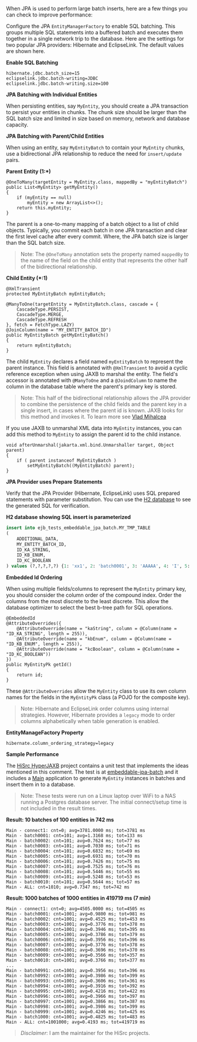 When JPA is used to perform large batch inserts, here are a few things you can check to improve performance:

Configure the JPA `EntityManagerFactory` to enable SQL batching. This groups multiple SQL statements into a buffered batch and executes them together in a single network trip to the database. Here are the settings for two popular JPA providers: Hibernate and EclipseLink. The default values are shown here.

**Enable SQL Batching**
~~~
hibernate.jdbc.batch_size=15
eclipselink.jdbc.batch-writing=JDBC
eclipselink.jdbc.batch-writing.size=100
~~~

**JPA Batching with Individual Entities**

When persisting entities, say `MyEntity`, you should create a JPA transaction to persist your entities in chunks. The chunk size should be larger than the SQL batch size and limited in size based on memory, network and database capacity.

**JPA Batching with Parent/Child Entities**

When using an entity, say `MyEntityBatch` to contain your `MyEntity` chunks, use a bidirectional JPA relationship to reduce the need for `insert/update` pairs.

**Parent Entity (1:*)**
~~~
@OneToMany(targetEntity = MyEntity.class, mappedBy = "myEntityBatch")
public List<MyEntity> getMyEntity()
{
    if (myEntity == null)
        myEntity = new ArrayList<>();
    return this.myEntity;
}
~~~

The parent is a one-to-many mapping of a batch object to a list of child objects. Typically, you commit each batch in one JPA transaction and clear the first level cache after every commit. Where, the JPA batch size is larger than the SQL batch size.

> Note: The `@OneToMany` annotation sets the property named `mappedBy` to the name of the field on the child entity that represents the other half of the bidirectional relationship.

**Child Entity (*:1)**
~~~
@XmlTransient
protected MyEntityBatch myEntityBatch;

@ManyToOne(targetEntity = MyEntityBatch.class, cascade = {
    CascadeType.PERSIST,
    CascadeType.MERGE,
    CascadeType.REFRESH
}, fetch = FetchType.LAZY)
@JoinColumn(name = "MY_ENTITY_BATCH_ID")
public MyEntityBatch getMyEntityBatch()
{
    return myEntityBatch;
}
~~~

The child `MyEntity` declares a field named `myEntityBatch` to represent the parent instance. This field is annotated with `@XmlTransient` to avoid a cyclic reference exception when using JAXB to marshal the entity. The field's accessor is annotated with `@ManyToOne` and a `@JoindColumn` to name the column in the database table where the parent's primary key is stored.

> Note: This half of the bidirectional relationship allows the JPA provider to combine the persistence of the child fields and the parent key in a single insert, in cases where the parent id is known. JAXB looks for this method and invokes it. To learn more see [Vlad Mihalcea](https://vladmihalcea.com/the-best-way-to-map-a-onetomany-association-with-jpa-and-hibernate/)

If you use JAXB to unmarshal XML data into `MyEntity` instances, you can add this method to `MyEntity` to assign the parent id to the child instance.

~~~
void afterUnmarshal(jakarta.xml.bind.Unmarshaller target, Object parent)
{
    if ( parent instanceof MyEntityBatch )
        setMyEntityBatch((MyEntityBatch) parent);
}
~~~

**JPA Provider uses Prepare Statements**

Verify that the JPA Provider (Hibernate, EclipseLink) uses SQL prepared statements with parameter substitution. You can use the [H2 database](https://www.h2database.com) to see the generated SQL for verification.

**H2 database showing SQL insert is parameterized**
~~~sql
insert into ejb_tests_embeddable_jpa_batch.MY_TMP_TABLE
(
    ADDITIONAL_DATA,
    MY_ENTITY_BATCH_ID,
    ID_KA_STRING,
    ID_KB_ENUM,
    ID_KC_BOOLEAN
) values (?,?,?,?,?) {1: 'xx1', 2: 'batch0001', 3: 'AAAAA', 4: 'I', 5: TRUE};
~~~

**Embedded Id Ordering**

When using multiple fields/columns to represent the `MyEntity` primary key, you should consider the column order of the compound index. Order the columns from the most discrete to the least discrete. This allow the database optimizer to select the best b-tree path for SQL operations.

~~~
@EmbeddedId
@AttributeOverrides({
    @AttributeOverride(name = "kaString", column = @Column(name = "ID_KA_STRING", length = 255)),
    @AttributeOverride(name = "kbEnum", column = @Column(name = "ID_KB_ENUM", length = 255)),
    @AttributeOverride(name = "kcBoolean", column = @Column(name = "ID_KC_BOOLEAN"))
})
public MyEntityPk getId()
{
    return id;
}
~~~

These `@AttributeOverrides` allow the `MyEntity` class to use its own column names for the fields in the `MyEntityPk` class (a POJO for the composite key).

> Note: Hibernate and EclipseLink order columns using internal strategies. However, Hibernate provides a `legacy` mode to order columns alphabetically when table generation is enabled.

**EntityManageFactory Property**
~~~
hibernate.column_ordering_strategy=legacy
~~~

**Sample Performance**

The [HiSrc HyperJAXB](https://github.com/patrodyne/hisrc-hyperjaxb#readme) project contains a unit test that implements the ideas mentioned in this comment. The test is at [embeddable-jpa-batch](https://github.com/patrodyne/hisrc-hyperjaxb/tree/2cc8686ddaa32da5e2c04d275e5d9edc55cae076/ejb/tests/embeddable-jpa-batch) and it includes a [Main](https://github.com/patrodyne/hisrc-hyperjaxb/blob/2cc8686ddaa32da5e2c04d275e5d9edc55cae076/ejb/tests/embeddable-jpa-batch/src/main/java/org/example/embeddable_jpa_batch/Main.java) application to generate `MyEntity` instances in batches and insert them in to a database.

> Note: These tests were run on a Linux laptop over WiFi to a NAS running a Postgres database server. The initial connect/setup time is not included in the result times.

**Result: 10 batches of 100 entities in 742 ms**
~~~
Main - connect1: cnt=0; avg=3781.0000 ms; tot=3781 ms
Main - batch0001: cnt=101; avg=1.3168 ms; tot=133 ms
Main - batch0002: cnt=101; avg=0.7624 ms; tot=77 ms
Main - batch0003: cnt=101; avg=0.7030 ms; tot=71 ms
Main - batch0004: cnt=101; avg=0.6832 ms; tot=69 ms
Main - batch0005: cnt=101; avg=0.6931 ms; tot=70 ms
Main - batch0006: cnt=101; avg=0.7426 ms; tot=75 ms
Main - batch0007: cnt=101; avg=0.7525 ms; tot=76 ms
Main - batch0008: cnt=101; avg=0.5446 ms; tot=55 ms
Main - batch0009: cnt=101; avg=0.5248 ms; tot=53 ms
Main - batch0010: cnt=101; avg=0.5644 ms; tot=57 ms
Main - ALL: cnt=1010; avg=0.7347 ms; tot=742 ms
~~~

**Result: 1000 batches of 1000 entities in 419719 ms (7 min)**
~~~
Main - connect1: cnt=0; avg=4505.0000 ms; tot=4505 ms
Main - batch0001: cnt=1001; avg=0.9800 ms; tot=981 ms
Main - batch0002: cnt=1001; avg=0.4525 ms; tot=453 ms
Main - batch0003: cnt=1001; avg=0.3776 ms; tot=378 ms
Main - batch0004: cnt=1001; avg=0.3946 ms; tot=395 ms
Main - batch0005: cnt=1001; avg=0.3786 ms; tot=379 ms
Main - batch0006: cnt=1001; avg=0.3956 ms; tot=396 ms
Main - batch0007: cnt=1001; avg=0.3776 ms; tot=378 ms
Main - batch0008: cnt=1001; avg=0.3696 ms; tot=370 ms
Main - batch0009: cnt=1001; avg=0.3566 ms; tot=357 ms
Main - batch0010: cnt=1001; avg=0.3766 ms; tot=377 ms
...
Main - batch0991: cnt=1001; avg=0.3956 ms; tot=396 ms
Main - batch0992: cnt=1001; avg=0.3986 ms; tot=399 ms
Main - batch0993: cnt=1001; avg=0.3606 ms; tot=361 ms
Main - batch0994: cnt=1001; avg=0.3916 ms; tot=392 ms
Main - batch0995: cnt=1001; avg=0.4216 ms; tot=422 ms
Main - batch0996: cnt=1001; avg=0.3966 ms; tot=397 ms
Main - batch0997: cnt=1001; avg=0.3866 ms; tot=387 ms
Main - batch0998: cnt=1001; avg=0.3986 ms; tot=399 ms
Main - batch0999: cnt=1001; avg=0.4246 ms; tot=425 ms
Main - batch1000: cnt=1001; avg=0.4825 ms; tot=483 ms
Main - ALL: cnt=1001000; avg=0.4193 ms; tot=419719 ms
~~~

> _Disclaimer_: I am the maintainer for the HiSrc projects.


